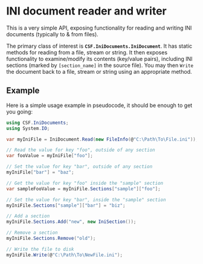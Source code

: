 # INI document reader and writer
This is a very simple API, exposing functionality for reading and writing INI
documents (typically to & from files).

The primary class of interest is **`CSF.IniDocuments.IniDocument`**.
It has static methods for reading from a file, stream or string.
It then exposes functionality to examine/modify its contents (key/value pairs),
including INI sections (marked by `[section_name]` in the source file).
You may then `Write` the document back to a file, stream or string using an
appropriate method.

## Example
Here is a simple usage example in pseudocode, it should be enough to get you
going:

```csharp
using CSF.IniDocuments;
using System.IO;

var myIniFile = IniDocument.Read(new FileInfo(@"C:\Path\To\File.ini"));

// Read the value for key "foo", outside of any section
var fooValue = myIniFile["foo"];

// Set the value for key "bar", outside of any section
myIniFile["bar"] = "baz";

// Get the value for key "foo" inside the "sample" section
var sampleFooValue = myIniFile.Sections["sample"]["foo"];

// Set the value for key "bar", inside the "sample" section
myIniFile.Sections["sample"]["bar"] = "biz";

// Add a section
myIniFile.Sections.Add("new", new IniSection());

// Remove a section
myIniFile.Sections.Remove("old");

// Write the file to disk
myIniFile.Write(@"C:\Path\To\NewFile.ini");
```
